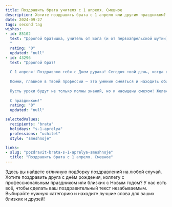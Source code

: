 ```yaml
---
title: Поздравить брата учителя с 1 апреля. Смешное
description: Хотите поздравить брата с 1 апреля или другим праздником? Наш ИИ создаст незабываемое поздравление, а вы обязательно выделитесь среди других.  
date: 2024-09-27
tags: second tag
wishes:
- id: 85102
  text: "Дорогой братишка, учитель от Бога (и от первоапрельской шутки)!  Поздравляю с Днём смеха! Надеюсь, твои ученики сегодня подготовят тебе сюрприз не менее грандиозный, чем твоя способность объяснять квадратный корень из минус единицы. Желаю тебе море позитива, крепких нервов и учеников, которые хотя бы иногда понимают, что такое синус и косинус!  С первым апреля!
  "
  rating: "0"
  updated: "null"
- id: 43296
  text: "Дорогой брат!
  
  С 1 апреля! Поздравляю тебя с Днем дурака! Сегодня твой день, когда все твои ученики могут наконец-то показать свои навыки в шутках и розыгрышах. Надеюсь, у тебя под рукой достаточно клейкой ленты, чтобы приклеить двери классов и пауков из бумаги для максимального эффекта!
  
  Помни, главное в твоей профессии – это умение смеяться и находить общий язык с учениками, даже если они прятались за партами, чтобы не отвечать на вопросы. Дай знать, если кто-то из них мастерски тебя разыграет!
  
  Пусть уроки будут не только полны знаний, но и насыщены смехом! Желаю тебе в этот веселый день максимум позитива и минимум шалостей, от которых тебе придется спасаться!
  
  С праздником!"
  rating: "0"
  updated: "null"

selectedValues:
  recipients: "brata"
  holidays: "s-1-aprelya"
  professions: "uchitel"
  style: "smeshnoje"

links:
- slug: "pozdravit-brata-s-1-aprelya-smeshnoje"
  title: "Поздравить брата с 1 апреля. Смешное"
---
```


Здесь вы найдете отличную подборку поздравлений на любой случай.
Хотите поздравить друга с днём рождения, коллегу с профессиональным праздником или близких с Новым годом? У нас есть всё, чтобы сделать ваш поздравительный текст незабываемым. Выбирайте нужную категорию и находите лучшие слова для ваших близких и друзей!
